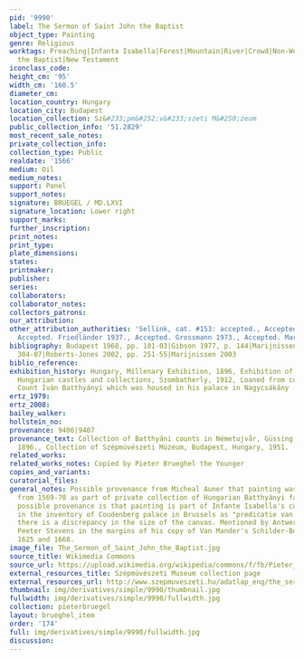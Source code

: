 ```yaml
---
pid: '9990'
label: The Sermon of Saint John the Baptist
object_type: Painting
genre: Religious
worktags: Preaching|Infanta Isabella|Forest|Mountain|River|Crowd|Non-Westerners|John
  the Baptist|New Testament
iconclass_code:
height_cm: '95'
width_cm: '160.5'
diameter_cm:
location_country: Hungary
location_city: Budapest
location_collection: Sz&#233;pm&#252;v&#233;szeti M&#250;zeum
public_collection_info: '51.2829'
most_recent_sale_notes:
private_collection_info:
collection_type: Public
realdate: '1566'
medium: Oil
medium_notes:
support: Panel
support_notes:
signature: BRUEGEL / MD.LXVI
signature_location: Lower right
support_marks:
further_inscription:
print_notes:
print_type:
plate_dimensions:
states:
printmaker:
publisher:
series:
collaborators:
collaborator_notes:
collectors_patrons:
our_attribution:
other_attribution_authorities: 'Sellink, cat. #153: accepted., Accepted. Tolnay 1935.,
  Accepted. Friedländer 1937., Accepted. Grossmann 1973., Accepted. Marijnissen 1988.'
bibliography: Budapest 1968, pp. 101-03|Gibson 1977, p. 144|Marijnissen 1988, pp.
  304-07|Roberts-Jones 2002, pp. 251-55|Marijnissen 2003
biblio_reference:
exhibition_history: Hungary, Millenary Exhibition, 1896, Exhibition of Art from private
  Hungarian castles and collections, Szombatherly, 1912, Loaned from collection of
  Count Iván Batthyányi which was housed in his palace in Nagycsákány
ertz_1979:
ertz_2008:
bailey_walker:
hollstein_no:
provenance: 9406|9407
provenance_text: Collection of Batthyáni counts in Németujvår, Güssing, Austria, before
  1896., Collection of Szépmüvészeti Múzeum, Budapest, Hungary, 1951.
related_works:
related_works_notes: Copied by Pieter Brueghel the Younger
copies_and_variants:
curatorial_files:
general_notes: Possible provenance from Micheal Auner that painting was in Hungary
  from 1569-70 as part of private collection of Hungarian Batthyányi family. Another
  possible provenance is that painting is part of Infante Isabella's collection, mentioned
  in the inventory of Coudenberg palace in Brussels as "predicatie van St Jan"; however,
  there is a discrepancy in the size of the canvas. Mentioned by Antwerp art collector
  Peeter Stevens in the margins of his copy of Van Mander's Schilder-Boeck, between
  1625 and 1668.
image_file: The_Sermon_of_Saint_John_the_Baptist.jpg
source_title: Wikimedia Commons
source_url: https://upload.wikimedia.org/wikipedia/commons/f/fb/Pieter_Bruegel_the_Elder_-_The_Sermon_of_Saint_John_the_Baptist_-_Google_Art_Project.jpg
external_resources_title: Szépmüvészeti Museum collection page
external_resources_url: http://www.szepmuveszeti.hu/adatlap_eng/the_sermon_of_saint_john_9633
thumbnail: img/derivatives/simple/9990/thumbnail.jpg
fullwidth: img/derivatives/simple/9990/fullwidth.jpg
collection: pieterbruegel
layout: brueghel_item
order: '174'
full: img/derivatives/simple/9990/fullwidth.jpg
discussion:
---
```

